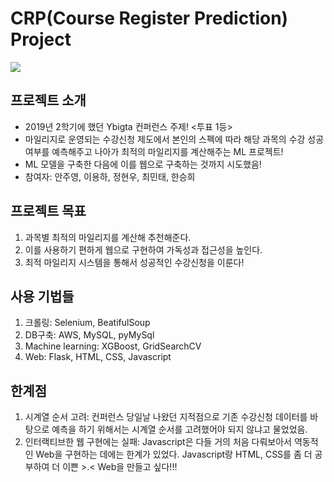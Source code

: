 # CRP(Course Register Prediction) Project
![](https://media0.giphy.com/media/Ly6FB6xRSJlW8/giphy.gif)

## 프로젝트 소개
 - 2019년 2학기에 했던 Ybigta 컨퍼런스 주제! <투표 1등>
 - 마일리지로 운영되는 수강신청 제도에서 본인의 스펙에 따라 해당 과목의 수강 성공여부를 예측해주고 나아가 최적의 마일리지를 계산해주는 ML 프로젝트!
 - ML 모델을 구축한 다음에 이를 웹으로 구축하는 것까지 시도했음!
 - 참여자: 안주영, 이용하, 정현우, 최민태, 한승희

## 프로젝트 목표
 1. 과목별 최적의 마일리지를 계산해 추천해준다.
 2. 이를 사용하기 편하게 웹으로 구현하여 가독성과 접근성을 높인다.
 3. 최적 마일리지 시스템을 통해서 성공적인 수강신청을 이룬다!
 
## 사용 기법들
 1. 크롤링: Selenium, BeatifulSoup
 2. DB구축: AWS, MySQL, pyMySql
 3. Machine learning: XGBoost, GridSearchCV
 4. Web: Flask, HTML, CSS, Javascript
 
## 한계점  
 1. 시계열 순서 고려: 컨퍼런스 당일날 나왔던 지적점으로 기존 수강신청 데이터를 바탕으로 예측을 하기 위해서는 시계열 순서를 고려했어야 되지 않냐고 물었었음. 
 2. 인터랙티브한 웹 구현에는 실패: Javascript은 다들 거의 처음 다뤄보아서 역동적인 Web을 구현하는 데에는 한계가 있었다. Javascript랑 HTML, CSS를 좀 더 공부하여 더 이쁜 >.< Web을 만들고 싶다!!!
